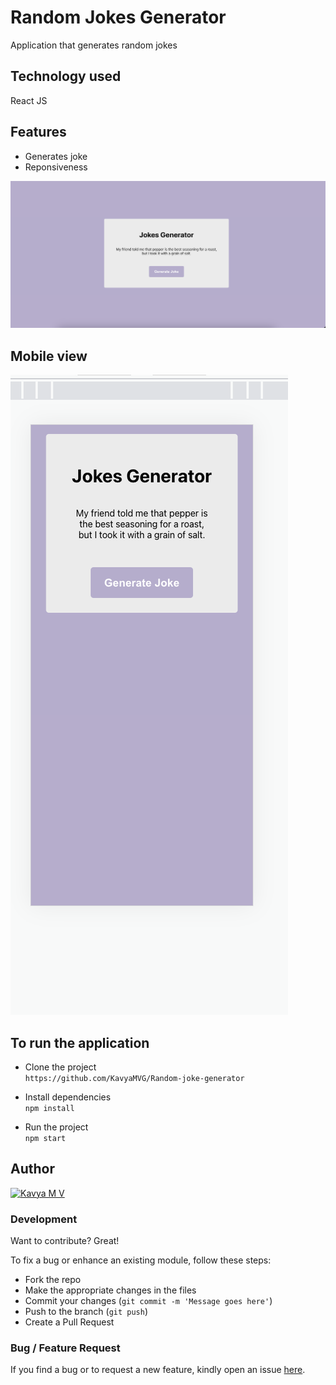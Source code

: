 # Random Jokes Generator

Application that generates random jokes

## Technology used

React JS

## Features

- Generates joke
- Reponsiveness

![Joke](./assets/jokes.png)

## Mobile view

![joke](./assets/joke-mobile.png)

## To run the application

- Clone the project <br>
  `https://github.com/KavyaMVG/Random-joke-generator`

- Install dependencies <br>
  `npm install` <br>

- Run the project <br>
  `npm start`

## Author

<a href="https://github.com/kavyamvg"> <img src="https://github.com/kavyamvg.png" alt="Kavya M V" style="width:50px;"/></a>

### Development

Want to contribute? Great!

To fix a bug or enhance an existing module, follow these steps:

- Fork the repo
- Make the appropriate changes in the files
- Commit your changes (`git commit -m 'Message goes here'`)
- Push to the branch (`git push`)
- Create a Pull Request

### Bug / Feature Request

If you find a bug or to request a new feature, kindly open an issue [here](https://github.com/KavyaMVG/Random-joke-generator/issues/new).
